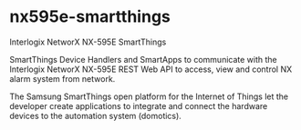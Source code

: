 # nx595e-smartthings
Interlogix NetworX NX-595E SmartThings

SmartThings Device Handlers and SmartApps to communicate with the Interlogix NetworX NX-595E REST Web API to access, view and control NX alarm system from network.

The Samsung SmartThings open platform for the Internet of Things let the developer create applications to integrate and connect the hardware devices to the automation system (domotics).
